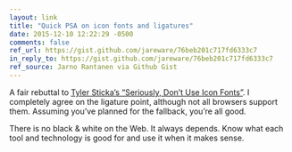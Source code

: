 ```yaml
---
layout: link
title: "Quick PSA on icon fonts and ligatures"
date: 2015-12-10 12:22:29 -0500
comments: false
ref_url: https://gist.github.com/jareware/76beb201c717fd6333c7
in_reply_to: https://gist.github.com/jareware/76beb201c717fd6333c7
ref_source: Jarno Rantanen via Github Gist
---
```


A fair rebuttal to [Tyler Sticka’s “Seriously, Don’t Use Icon Fonts”](http://blog.cloudfour.com/seriously-dont-use-icon-fonts/). I completely agree on the ligature point, although not all browsers support them. Assuming you’ve planned for the fallback, you’re all good.

There is no black & white on the Web. It always depends. Know what each tool and technology is good for and use it when it makes sense.